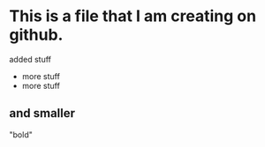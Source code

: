 # This is a file that I am creating on github.

added stuff
  - more stuff
  - more stuff
  
 ## and smaller
 
 "bold"
